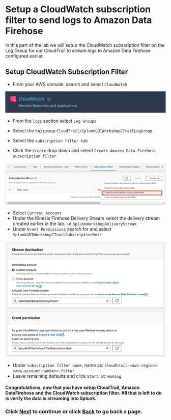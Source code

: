 # Setup a CloudWatch subscription filter to send logs to Amazon Data Firehose
In this part of the lab we will setup the CloudWatch subscription filter on the Log Group for our CloudTrail to stream logs to Amazon Data Firehose configured earlier.

## Setup CloudWatch Subscription Filter

- From your AWS console. search and select `CloudWatch`

![image019](/static/20_firehose/Image019.png)

- From the `logs` section select `Log Groups`
- Select the log group `CloudTrail/SplunkGDIWorkshopCTrailLogGroup`

- Select the `subscription filter tab`
- Click the `Create` drop down and select `Create Amazon Data Firehose subscription filter`


![image020](/static/20_firehose/Image020.png)

- Select `Current Account`
- Under the Kinesis Firehose Delivery Stream select the delivery stream created earlier in the lab. i.e `SplunkWorkshopDeliveryStream`
- Under `Grant Permissions` search for and select `SplunkGDIWorkshopCTrailSubscriptionRole`

![image021](/static/20_firehose/Image021.png)

- Under `subscription filter name`, name as: `cloudtrail-<aws-region>-<aws-account-number>-filter`
- Leave remaining defaults and click `Start Streaming`

#### Congratulations, now that you have setup CloudTrail, Amazon DataFirehose and the CloudWatch subscription filter. All that is left to do is verify the data is streaming into Splunk. 

### Click <a>[Next](/content/Lab3_firehose/validate_data.md)</a> to continue or click <a>[Back](/content/Lab3_firehose/setup_firehose.md) to go back a page.</a>